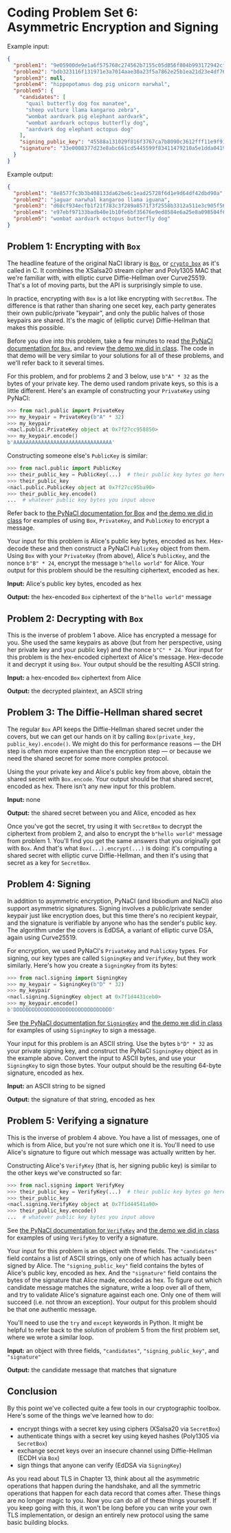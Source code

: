 # Coding Problem Set 6:<br>Asymmetric Encryption and Signing

Example input:

```json
{
  "problem1": "9e05900de9e1a6f575768c274562b7155c05d856f804b993172942cfabb1e716",
  "problem2": "bdb323116f131971e3a7014aae30a23f5a7862e25b1ea21d23e4df7628a974f7bf1763d9ea39480f2001c31c7c4dbfb8106f04b9",
  "problem3": null,
  "problem4": "hippopotamus dog pig unicorn narwhal",
  "problem5": {
    "candidates": [
      "quail butterfly dog fox manatee",
      "sheep vulture llama kangaroo zebra",
      "wombat aardvark pig elephant aardvark",
      "wombat aardvark octopus butterfly dog",
      "aardvark dog elephant octopus dog"
    ],
    "signing_public_key": "45588a131029f816f3767ca7b8090c3612fff11e9f91e96966e21b087b2acb90",
    "signature": "33e0008377d23e8abc661cd5445599f83411479210a5e1dda04195773e0ec682d0c06c0863c536456900b2a85d97753560283d8ed38f9453c2bb225fb494b506"
  }
}
```

Example output:

```json
{
  "problem1": "8e8577fc3b3b408133da62be6c1ead25728f6d1e9d64df42dbd90a",
  "problem2": "jaguar narwhal kangaroo llama iguana",
  "problem3": "d68cf934ecfb1f21f783c3f289a8571f3f2558b3312a511e3c905f566d3b3ab0",
  "problem4": "e97ebf97133badb40e1b10fe6bf35676e9ed8584e6a25e8a098504f6b9a12216c45fb15e0fdd11e9fdc4f8c08541fa38603bc432f9aa4e4b01687b952bd5b60e",
  "problem5": "wombat aardvark octopus butterfly dog"
}
```

## Problem 1: Encrypting with `Box`

The headline feature of the original NaCl library is
[`Box`](https://pynacl.readthedocs.io/en/latest/public/), or
[`crypto_box`](https://libsodium.gitbook.io/doc/public-key_cryptography/authenticated_encryption)
as it's called in C. It combines the XSalsa20 stream cipher and Poly1305 MAC
that we're familiar with, with elliptic curve Diffie-Hellman over Curve25519.
That's a lot of moving parts, but the API is surprisingly simple to use.

In practice, encrypting with `Box` is a lot like encrypting with `SecretBox`.
The difference is that rather than sharing one secet key, each party generates
their own public/private "keypair", and only the public halves of those
keypairs are shared. It's the magic of (elliptic curve) Diffie-Hellman that
makes this possible.

Before you dive into this problem, take a few minutes to read [the PyNaCl
documentation for `Box`](https://pynacl.readthedocs.io/en/latest/public/), and
review [the demo we did in
class](https://github.com/oconnor663/applied_crypto_2021_fall/blob/main/demos/asymmetric.py).
The code in that demo will be very similar to your solutions for all of these
problems, and we'll refer back to it several times.

For this problem, and for problems 2 and 3 below, use `b"A" * 32` as the bytes
of your private key. The demo used random private keys, so this is a little
different. Here's an example of constructing your `PrivateKey` using PyNaCl:

```python
>>> from nacl.public import PrivateKey
>>> my_keypair = PrivateKey(b"A" * 32)
>>> my_keypair
<nacl.public.PrivateKey object at 0x7f27cc958850>
>>> my_keypair.encode()
b'AAAAAAAAAAAAAAAAAAAAAAAAAAAAAAAA'
```

Constructing someone else's `PublicKey` is similar:

```python
>>> from nacl.public import PublicKey
>>> their_public_key = PublicKey(...)  # their public key bytes go here
>>> their_public_key
<nacl.public.PublicKey object at 0x7f27cc95ba90>
>>> their_public_key.encode()
...  # whatever public key bytes you input above
```

Refer back to [the PyNaCl documentation for
Box](https://pynacl.readthedocs.io/en/latest/public/) and [the demo we did in
class](https://github.com/oconnor663/applied_crypto_2021_fall/blob/main/demos/asymmetric.py)
for examples of using `Box`, `PrivateKey`, and `PublicKey` to encrypt a
message.

Your input for this problem is Alice's public key bytes, encoded as hex.
Hex-decode these and then construct a PyNaCl `PublicKey` object from them.
Using `Box` with your `PrivateKey` (from above), Alice's `PublicKey`, and the
nonce `b"B" * 24`, encrypt the message `b"hello world"` for Alice. Your output
for this problem should be the resulting ciphertext, encoded as hex.

**Input:** Alice's public key bytes, encoded as hex

**Output:** the hex-encoded `Box` ciphertext of the `b"hello world"` message

## Problem 2: Decrypting with `Box`

This is the inverse of problem 1 above. Alice has encrypted a message for you.
She used the same keypairs as above (but from her perspective, using her
private key and your public key) and the nonce `b"C" * 24`. Your input for this
problem is the hex-encoded ciphertext of Alice's message. Hex-decode it and
decrypt it using `Box`. Your output should be the resulting ASCII string.

**Input:** a hex-encoded `Box` ciphertext from Alice

**Output:** the decrypted plaintext, an ASCII string

## Problem 3: The Diffie-Hellman shared secret

The regular `Box` API keeps the Diffie-Hellman shared secret under the covers,
but we can get our hands on it by calling `Box(private_key,
public_key).encode()`. We might do this for performance reasons — the DH step
is often more expensive than the encryption step — or because we need the
shared secret for some more complex protocol.

Using the your private key and Alice's public key from above, obtain the shared
secret with `Box.encode`. Your output should be that shared secret, encoded as
hex. There isn't any new input for this problem.

**Input:** none

**Output:** the shared secret between you and Alice, encoded as hex

Once you've got the secret, try using it with `SecretBox` to decrypt the
ciphertext from problem 2, and also to encrypt the `b"hello world"` message
from problem 1. You'll find you get the same answers that you originally got
with `Box`. And that's what `Box(...).encrypt(...)` is doing: it's computing a
shared secret with elliptic curve Diffie-Hellman, and then it's using that
secret as a key for `SecretBox`.

## Problem 4: Signing

In addition to asymmetric encryption, PyNaCl (and libsodium and NaCl) also
support asymmetric signatures. Signing involves a public/private sender keypair
just like encryption does, but this time there's no recipient keypair, and the
signature is verifiable by anyone who has the sender's public key. The
algorithm under the covers is EdDSA, a variant of elliptic curve DSA, again
using Curve25519.

For encryption, we used PyNaCl's `PrivateKey` and `PublicKey` types. For
signing, our key types are called `SigningKey` and `VerifyKey`, but they work
similarly. Here's how you create a `SigningKey` from its bytes:

```python
>>> from nacl.signing import SigningKey
>>> my_keypair = SigningKey(b"D" * 32)
>>> my_keypair
<nacl.signing.SigningKey object at 0x7f1d4431ceb0>
>>> my_keypair.encode()
b'DDDDDDDDDDDDDDDDDDDDDDDDDDDDDDDD'
```

See [the PyNaCl documentation for
`SigningKey`](https://pynacl.readthedocs.io/en/latest/signing/) and [the demo
we did in
class](https://github.com/oconnor663/applied_crypto_2021_fall/blob/main/demos/asymmetric.py)
for examples of using `SigningKey` to sign a message.

Your input for this problem is an ASCII string. Use the bytes `b"D" * 32` as
your private signing key, and construct the PyNaCl `SigningKey` object as in
the example above. Convert the input to ASCII bytes, and use your `SigningKey`
to sign those bytes. Your output should be the resulting 64-byte signature,
encoded as hex.

**Input:** an ASCII string to be signed

**Output:** the signature of that string, encoded as hex

## Problem 5: Verifying a signature

This is the inverse of problem 4 above. You have a list of messages, one of
which is from Alice, but you're not sure which one it is. You'll need to use
Alice's signature to figure out which message was actually written by her.

Constructing Alice's `VerifyKey` (that is, her signing public key) is similar
to the other keys we've constructed so far:

```python
>>> from nacl.signing import VerifyKey
>>> their_public_key = VerifyKey(...)  # their public key bytes go here
>>> their_public_key
<nacl.signing.VerifyKey object at 0x7f1d44541a90>
>>> their_public_key.encode()
...  # whatever public key bytes you input above
```

See [the PyNaCl documentation for
`VerifyKey`](https://pynacl.readthedocs.io/en/latest/signing/) and [the demo we
did in
class](https://github.com/oconnor663/applied_crypto_2021_fall/blob/main/demos/asymmetric.py)
for examples of using `VerifyKey` to verify a signature.

Your input for this problem is an object with three fields. The `"candidates"`
field contains a list of ASCII strings, only one of which has actually been
signed by Alice. The `"signing_public_key"` field contains the bytes of Alice's
public key, encoded as hex. And the `"signature"` field contains the bytes of
the signature that Alice made, encoded as hex. To figure out which candidate
message matches the signature, write a loop over all of them, and try to
validate Alice's signature against each one. Only one of them will succeed
(i.e. not throw an exception). Your output for this problem should be that one
authentic message.

You'll need to use the `try` and `except` keywords in Python. It might be
helpful to refer back to the solution of problem 5 from the first problem set,
where we wrote a similar loop.

**Input:** an object with three fields, `"candidates"`, `"signing_public_key"`, and `"signature"`

**Output:** the candidate message that matches that signature

## Conclusion

By this point we've collected quite a few tools in our cryptographic toolbox.
Here's some of the things we've learned how to do:

- encrypt things with a secret key using ciphers (XSalsa20 via `SecretBox`)
- authenticate things with a secret key using keyed hashes (Poly1305 via
  `SecretBox`)
- exchange secret keys over an insecure channel using Diffie-Hellman (ECDH via
  `Box`)
- sign things that anyone can verify (EdDSA via `SigningKey`)

As you read about TLS in Chapter 13, think about all the asymmetric operations
that happen during the handshake, and all the symmetric operations that happen
for each data record that comes after. These things are no longer magic to you.
Now you can do all of these things yourself. If you keep going with this, it
won't be long before you can write your own TLS implementation, or design an
entirely new protocol using the same basic building blocks.
